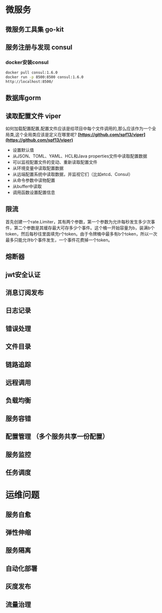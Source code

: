 # 微服务

## 微服务工具集 go-kit 


## 服务注册与发现 consul
### docker安装consul
```bash
docker pull consul:1.6.0
docker run -p 8500:8500 consul:1.6.0
http://localhost:8500/
```

## 数据库gorm


## 读取配置文件 viper
如何加载配置配置,配置文件应该是给项目中每个文件调用的,那么应该作为一个全局类,这个全局类应该是定义在哪里呢?
**[https://github.com/spf13/viper](https://github.com/spf13/viper)**
- 设置默认值
- 从JSON、TOML、YAML、HCL和Java properties文件中读取配置数据
- 可以监视配置文件的变动、重新读取配置文件
- 从环境变量中读取配置数据
- 从远端配置系统中读取数据，并监视它们（比如etcd、Consul）
- 从命令参数中读物配置
- 从buffer中读取
- 调用函数设置配置信息

## 限流
首先创建一个rate.Limiter，其有两个参数，第一个参数为允许每秒发生多少次事件，第二个参数是其缓存最大可存多少个事件。这个桶一开始容量为b，装满b个token，然后每秒往里面填充r个token。由于令牌桶中最多有b个token，所以一次最多只能允许b个事件发生，一个事件花费掉一个token。


## 熔断器


## jwt安全认证


## 消息订阅发布


## 日志记录


## 错误处理


## 文件目录


## 链路追踪

## 远程调用

## 负载均衡

## 服务容错

## 配置管理 （多个服务共享一份配置）

## 服务监控

## 任务调度



# 运维问题

## 服务自愈

## 弹性伸缩

## 服务隔离

## 自动化部署

## 灰度发布

## 流量治理



